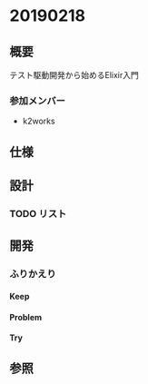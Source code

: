 # 20190218

## 概要

テスト駆動開発から始めるElixir入門

### 参加メンバー

- k2works

## 仕様

## 設計

### TODO リスト

## 開発

### ふりかえり

#### Keep

#### Problem

#### Try

## 参照
